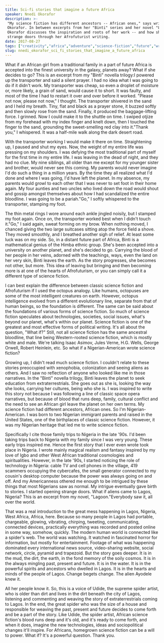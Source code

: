 ```yaml
---
title: Sci-fi stories that imagine a future Africa
speaker: Nnedi Okorafor
description: >-
 "My science fiction has different ancestors -- African ones," says writer Nnedi
 Okorafor. In between excerpts from her "Binti" series and her novel "Lagoon,"
 Okorafor discusses the inspiration and roots of her work -- and how she opens
 strange doors through her Afrofuturist writing.
date: 2017-08-27
tags: ["creativity","africa","adventure","science-fiction","future","writing","identity","society"]
slug: nnedi_okorafor_sci_fi_stories_that_imagine_a_future_africa
---
```


What if an African girl from a traditional family in a part of future Africa is accepted
into the finest university in the galaxy, planets away? What if she decides to go? This is
an excerpt from my "Binti" novella trilogy:I powered up the transporter and said a silent
prayer. I had no idea what I was going to do if it didn't work. My transporter was cheap,
so even a droplet of moisture or, more likely, a grain of sand, would cause it to short.
It was faulty, and most of the time I had to restart it over and over before it worked.
"Please not now, please not now," I thought. The transporter shivered in the sand and I
held my breath. Tiny, flat and black as a prayer stone, it buzzed softly and then slowly
rose from the sand. Finally, it produced the baggage-lifting force. I grinned. Now I could
make it to the shuttle on time. I swiped otjize from my forehead with my index finger and
knelt down, then I touched the finger to the sand, grounding the sweet-smelling red clay
into it."Thank you," I whispered. It was a half-mile walk along the dark desert
road.

With the transporter working I would make it there on time. Straightening up, I paused and
shut my eyes. Now, the weight of my entire life was pressing on my shoulders. I was
defying the most traditional part of myself for the first time in my entire life. I was
leaving in the dead of night, and they had no clue. My nine siblings, all older than me
except for my younger sister and brother, would never see this coming. My parents would
never imagine I'd do such a thing in a million years. By the time they all realized what
I'd done and where I was going, I'd have left the planet. In my absence, my parents would
growl to each other that I was never to set foot in their home again. My four aunties and
two uncles who lived down the road would shout and gossip amongst themselves about how I
had scandalized the entire bloodline. I was going to be a pariah."Go," I softly whispered
to the transporter, stamping my foot.

The thin metal rings I wore around each ankle jingled noisily, but I stamped my foot
again. Once on, the transporter worked best when I didn't touch it."Go," I said again,
sweat forming on my brow. When nothing moved, I chanced giving the two large suitcases
sitting atop the force field a shove. They moved smoothly, and I breathed another sigh of
relief. At least some luck was on my side. So, in a distant future part of Africa, Binti is
a mathematical genius of the Himba ethnic group. She's been accepted into a university on
another planet, and she's decided to go. Carrying the blood of her people in her veins,
adorned with the teachings, ways, even the land on her very skin, Binti leaves the
earth. As the story progresses, she becomes not other, but more. This idea of leaving but
bringing and then becoming more is at one of the hearts of Afrofuturism, or you can simply
call it a different type of science fiction.

I can best explain the difference between classic science fiction and Afrofuturism if I
used the octopus analogy. Like humans, octopuses are some of the most intelligent
creatures on earth. However, octopus intelligence evolved from a different evolutionary
line, separate from that of human beings, so the foundation is different. The same can be
said about the foundations of various forms of science fiction. So much of science fiction
speculates about technologies, societies, social issues, what's beyond our planet, what's
within our planet. Science fiction is one of the greatest and most effective forms of
political writing. It's all about the question, "What if?" Still, not all science fiction
has the same ancestral bloodline, that line being Western-rooted science fiction, which is
mostly white and male. We're talking Isaac Asimov, Jules Verne, H.G. Wells, George Orwell,
Robert Heinlein, etc. So what if a Nigerian-American wrote science fiction?

Growing up, I didn't read much science fiction. I couldn't relate to these stories
preoccupied with xenophobia, colonization and seeing aliens as others. And I saw no
reflection of anyone who looked like me in those narratives. In the "Binti" novella
trilogy, Binti leaves the planet to seek education from extraterrestrials. She goes out as
she is, looking the way she looks, carrying her cultures, being who she is. I was inspired
to write this story not because I was following a line of classic space opera narratives,
but because of blood that runs deep, family, cultural conflict and the need to see an
African girl leave the planet on her own terms. My science fiction had different
ancestors, African ones. So I'm Nigerian-American. I was born to two Nigerian immigrant
parents and raised in the United States, one of the birthplaces of classic science
fiction. However, it was my Nigerian heritage that led me to write science
fiction.

Specifically I cite those family trips to Nigeria in the late '90s. I'd been taking trips
back to Nigeria with my family since I was very young. These early trips inspired me.
Hence the first story that I ever even wrote took place in Nigeria. I wrote mainly magical
realism and fantasy inspired by my love of Igbo and other West African traditional
cosmologies and spiritualities. However, in the late '90s, I started noticing the role of
technology in Nigeria: cable TV and cell phones in the village, 419 scammers occupying the
cybercafes, the small generator connected to my cousin's desktop computer because the
power was always going on and off. And my Americanness othered me enough to be intrigued
by these things that most Nigerians saw as normal. My intrigue eventually gave birth to
stories. I started opening strange doors. What if aliens came to Lagos, Nigeria? This is
an excerpt from my novel, "Lagoon."Everybody saw it, all over the world.

That was a real introduction to the great mess happening in Lagos, Nigeria, West Africa,
Africa, here. Because so many people in Lagos had portable, chargeable, glowing,
vibrating, chirping, tweeting, communicating, connected devices, practically everything
was recorded and posted online in some way, somehow, quickly. The modern human world is
connected like a spider's web. The world was watching. It watched in fascinated horror for
information, but mostly for entertainment. Footage of what was happening dominated every
international news source, video-sharing website, social network, circle, pyramid and
trapezoid. But the story goes deeper. It is in the mud, the dirt, the earth, in the fond
memory of the soily cosmos. It is in the always mingling past, present and future. It is
in the water. It is in the powerful spirits and ancestors who dwelled in Lagos. It is in
the hearts and minds of the people of Lagos. Change begets change. The alien Ayodele knew
it.

All her people know it. So, this is a voice of Udide, the supreme spider artist, who is
older than dirt and lives in the dirt beneath the city of Lagos, listening and commenting
and weaving the story of extraterrestrials coming to Lagos. In the end, the great spider
who was the size of a house and responsible for weaving the past, present and future
decides to come forth and be a part of the story. Like Udide, the spider artist, African
science fiction's blood runs deep and it's old, and it's ready to come forth, and when it
does, imagine the new technologies, ideas and sociopolitical changes it'll inspire. For
Africans, homegrown science fiction can be a will to power. What if? It's a powerful
question. Thank you.

<!--
ad_duration=3.33
comment_count=19
event="TEDGlobal 2017"
external_start_time=0
has_talk_citation=0
intro_duration=11.82
is_subtitle_required="False"
is_talk_featured="True"
language="en"
language_swap="False"
native_language="en"
number_of_related_talks=6
number_of_speakers=1
number_of_subtitled_videos=19
number_of_tags=8
number_of_talk_download_languages=19
number_of_talk_more_resources=2
number_of_talk_recommendations=0
number_of_talks_take_actions=1
post_ad_duration=0.83
published_timestamp="2017-11-01 15:14:36"
recording_date="2017-08-27"
speaker_description="Science fiction writer"
speaker_is_published=1
speaker_name="Nnedi Okorafor"
talk_name="Sci-fi stories that imagine a future Africa"
talks_tags=["creativity","africa","adventure","science-fiction","future","writing","identity","society"]
url_audio="https://download.ted.com/talks/NnediOkorafor_2017G.mp3?apikey=acme-roadrunner"
url_photo_speaker="https://pe.tedcdn.com/images/ted/4bc0a77cf3e21405258212a5a76deaa95512010a_254x191.jpg"
url_photo_talk="https://s3.amazonaws.com/talkstar-photos/uploads/af194a36-a28b-4ef5-89a8-96f49f7d0bb8/NnediOkorafor_2017G-embed.jpg"
url_webpage="https://www.ted.com/talks/nnedi_okorafor_sci_fi_stories_that_imagine_a_future_africa"
video_type_name="TED Stage Talk"
-->